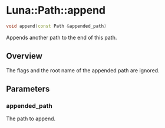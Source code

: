 # Luna::Path::append

```c++
void append(const Path &appended_path)
```

Appends another path to the end of this path. 

## Overview
The flags and the root name of the appended path are ignored. 

## Parameters
### appended_path
The path to append. 

